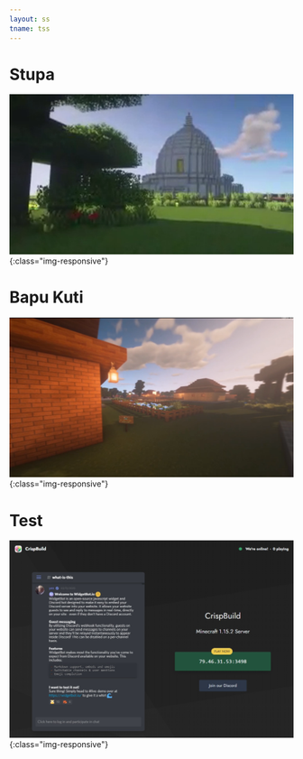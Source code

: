 ```yaml
---
layout: ss
tname: tss
---
```

# Stupa
![test](media/demo3.jpg){:class="img-responsive"}

# Bapu Kuti
![test](media/demo2.jpg){:class="img-responsive"}


# Test
![test](media/demo01.jpg){:class="img-responsive"}



